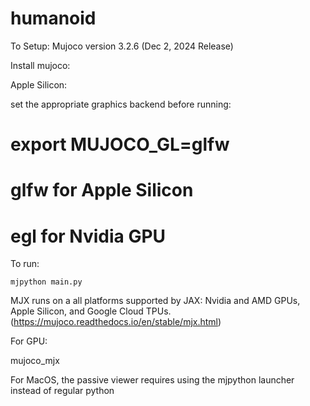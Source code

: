 # humanoid

To Setup: 
Mujoco version 3.2.6 (Dec 2, 2024 Release)

Install mujoco: 

Apple Silicon: 


set the appropriate graphics backend before running: 
# export MUJOCO_GL=glfw 
# glfw for Apple Silicon
# egl for Nvidia GPU

To run: 
```
mjpython main.py
```


MJX runs on a all platforms supported by JAX: Nvidia and AMD GPUs, Apple Silicon, and Google Cloud TPUs. (https://mujoco.readthedocs.io/en/stable/mjx.html)

For GPU: 

mujoco_mjx

For MacOS, the passive viewer requires using the mjpython launcher instead of regular python